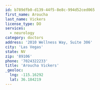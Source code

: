 ```yaml
---
id: b789dfb0-d139-44f5-8e8c-994d52ced065
first_name: Aroucha
last_name: Vickers
license_type: DO
services:
  - neurology
category: doctors
address: '2010 Wellness Way, Suite 306'
city: 'Las Vegas'
state: NV
zip: '89106'
phone: '7024322233'
title: 'Aroucha Vickers'
_geoloc:
  lng: -115.16292
  lat: 36.184219
---
```


